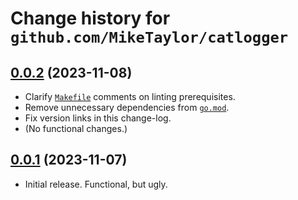 # Change history for `github.com/MikeTaylor/catlogger`

## [0.0.2](https://github.com/MikeTaylor/catlogger/tree/v0.0.2) (2023-11-08)

* Clarify [`Makefile`](Makefile) comments on linting prerequisites.
* Remove unnecessary dependencies from [`go.mod`](go.mod).
* Fix version links in this change-log.
* (No functional changes.)

## [0.0.1](https://github.com/MikeTaylor/catlogger/tree/v0.0.1) (2023-11-07)

* Initial release. Functional, but ugly.

